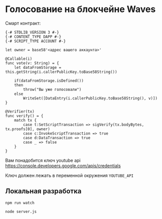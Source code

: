 # Голосование на блокчейне Waves

Смарт контракт:

```
{-# STDLIB_VERSION 3 #-}
{-# CONTENT_TYPE DAPP #-}
{-# SCRIPT_TYPE ACCOUNT #-}

let owner = base58'<адрес вашего аккаунта>'

@Callable(i)
func vote(v: String) = {
    let dataFromStorage = this.getString(i.callerPublicKey.toBase58String())

    if(dataFromStorage.isDefined())
    then
        throw("Вы уже голосовали")
    else
        WriteSet([DataEntry(i.callerPublicKey.toBase58String(), v)])
}

@Verifier(tx)
func verify() = {
    match tx {
        case t:SetScriptTransaction => sigVerify(tx.bodyBytes, tx.proofs[0], owner)
        case c:InvokeScriptTransaction => true
        case d:DataTransaction => true
        case _ => false
    }
}
```

Вам понадобится ключ youtube api https://console.developers.google.com/apis/credentials

Ключ должен лежать в переменной окружения `YOUTUBE_API`

## Локальная разработка

`npm run watch`

`node server.js`
